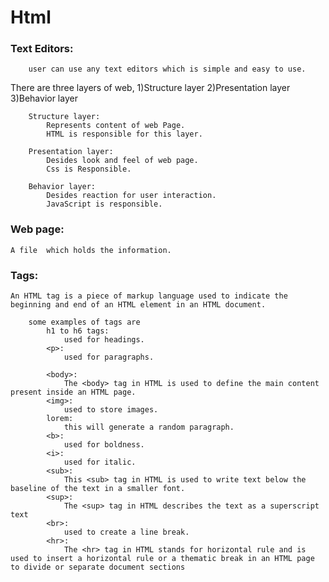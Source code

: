 # Html

### Text Editors:
        user can use any text editors which is simple and easy to use.

There are three layers of web,
        1)Structure layer
        2)Presentation layer
        3)Behavior layer

        Structure layer:
            Represents content of web Page.
            HTML is responsible for this layer.

        Presentation layer:
            Desides look and feel of web page.
            Css is Responsible.

        Behavior layer:
            Desides reaction for user interaction.
            JavaScript is responsible.

### Web page:
    A file  which holds the information.

### Tags:
    An HTML tag is a piece of markup language used to indicate the beginning and end of an HTML element in an HTML document.

        some examples of tags are
            h1 to h6 tags:
                used for headings.
            <p>:
                used for paragraphs.
            
            <body>:
                The <body> tag in HTML is used to define the main content present inside an HTML page.
            <img>:
                used to store images.
            lorem:
                this will generate a random paragraph.
            <b>:
                used for boldness.
            <i>:
                used for italic.
            <sub>:
                This <sub> tag in HTML is used to write text below the baseline of the text in a smaller font.
            <sup>:
                The <sup> tag in HTML describes the text as a superscript text
            <br>:
                used to create a line break.
            <hr>:
                The <hr> tag in HTML stands for horizontal rule and is used to insert a horizontal rule or a thematic break in an HTML page to divide or separate document sections
